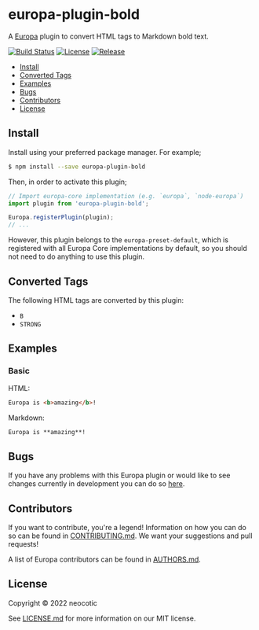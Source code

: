 # europa-plugin-bold

A [Europa](https://github.com/neocotic/europa) plugin to convert HTML tags to Markdown bold text.

[![Build Status](https://img.shields.io/github/workflow/status/neocotic/europa/CI/develop?style=flat-square)](https://github.com/neocotic/europa/actions/workflows/ci.yml)
[![License](https://img.shields.io/npm/l/europa-plugin-bold.svg?style=flat-square)](https://github.com/neocotic/europa/raw/main/packages/europa-plugin-bold/LICENSE.md)
[![Release](https://img.shields.io/npm/v/europa-plugin-bold.svg?style=flat-square)](https://npmjs.com/package/europa-plugin-bold)

* [Install](#install)
* [Converted Tags](#converted-tags)
* [Examples](#examples)
* [Bugs](#bugs)
* [Contributors](#contributors)
* [License](#license)

## Install

Install using your preferred package manager. For example;

``` bash
$ npm install --save europa-plugin-bold
```

Then, in order to activate this plugin;

``` javascript
// Import europa-core implementation (e.g. `europa`, `node-europa`)
import plugin from 'europa-plugin-bold';

Europa.registerPlugin(plugin);
// ...
```

However, this plugin belongs to the `europa-preset-default`, which is registered with all Europa Core implementations by default,
so you should not need to do anything to use this plugin.

## Converted Tags

The following HTML tags are converted by this plugin:

* `B`
* `STRONG`

## Examples

### Basic

HTML:

``` html
Europa is <b>amazing</b>!
```

Markdown:

``` markdown
Europa is **amazing**!
```

## Bugs

If you have any problems with this Europa plugin or would like to see changes currently in development you can do so
[here](https://github.com/neocotic/europa/issues).

## Contributors

If you want to contribute, you're a legend! Information on how you can do so can be found in
[CONTRIBUTING.md](https://github.com/neocotic/europa/blob/main/CONTRIBUTING.md). We want your suggestions and pull
requests!

A list of Europa contributors can be found in [AUTHORS.md](https://github.com/neocotic/europa/blob/main/AUTHORS.md).

## License

Copyright © 2022 neocotic

See [LICENSE.md](https://github.com/neocotic/europa/raw/main/packages/europa-plugin-bold/LICENSE.md) for more information on
our MIT license.
